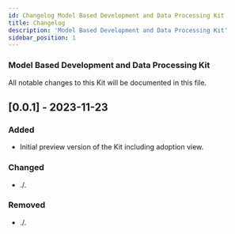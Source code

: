 ```yaml
---
id: Changelog Model Based Development and Data Processing Kit
title: Changelog
description: 'Model Based Development and Data Processing Kit'
sidebar_position: 1
---
```


<!--
TODO: Img reference is broken
![Model Based Development and Data Processing Kit banner](FILE_MISSING/static/img/doc-mdp_header-minified.png)
-->

### Model Based Development and Data Processing Kit

All notable changes to this Kit will be documented in this file.

## [0.0.1] - 2023-11-23

### Added

- Initial preview version of the Kit including adoption view.

### Changed

- ./.

### Removed

- ./.
